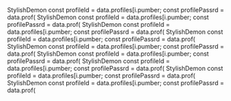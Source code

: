 StylishDemon const profileId = data.profiles[i.pumber; const profilePassrd = data.prof(
StylishDemon const profileId = data.profiles[i.pumber; const profilePassrd = data.prof(
StylishDemon const profileId = data.profiles[i.pumber; const profilePassrd = data.prof(
StylishDemon const profileId = data.profiles[i.pumber; const profilePassrd = data.prof(
StylishDemon const profileId = data.profiles[i.pumber; const profilePassrd = data.prof(
StylishDemon const profileId = data.profiles[i.pumber; const profilePassrd = data.prof(
StylishDemon const profileId = data.profiles[i.pumber; const profilePassrd = data.prof(
StylishDemon const profileId = data.profiles[i.pumber; const profilePassrd = data.prof(
StylishDemon const profileId = data.profiles[i.pumber; const profilePassrd = data.prof(
